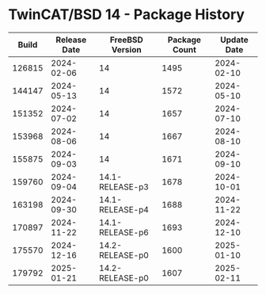 # TwinCAT/BSD 14 - Package History

| Build  | Release Date | FreeBSD Version | Package Count | Update Date |
|--------|--------------|-----------------|---------------|-------------|
| 126815 | 2024-02-06 | 14 | 1495 | 2024-02-10 |
| 144147 | 2024-05-13 | 14 | 1572 | 2024-05-10 |
| 151352 | 2024-07-02 | 14 | 1657 | 2024-07-10 |
| 153968 | 2024-08-06 | 14 | 1667 | 2024-08-10 |
| 155875 | 2024-09-03 | 14 | 1671 | 2024-09-10 |
| 159760 | 2024-09-04 | 14.1-RELEASE-p3 | 1678 | 2024-10-01 |
| 163198 | 2024-09-30 | 14.1-RELEASE-p4 | 1688 | 2024-11-22 |
| 170897 | 2024-11-22 | 14.1-RELEASE-p6 | 1693 | 2024-12-10 |
| 175570 | 2024-12-16 | 14.2-RELEASE-p0 | 1600 | 2025-01-10 |
| 179792 | 2025-01-21 | 14.2-RELEASE-p0 | 1607 | 2025-02-11 |
